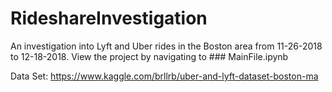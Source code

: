 # RideshareInvestigation

An investigation into Lyft and Uber rides in the Boston area from 11-26-2018 to 12-18-2018.
View the project by navigating to ### MainFile.ipynb

Data Set:
https://www.kaggle.com/brllrb/uber-and-lyft-dataset-boston-ma
